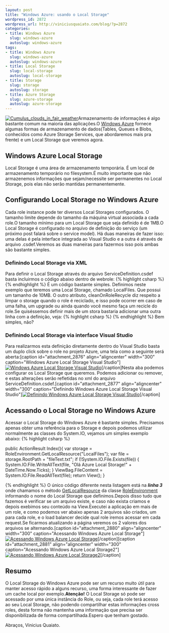 ```yaml
--- 
layout: post
title: "Windows Azure: usando o Local Storage"
wordpress_id: 2872
wordpress_url: http://viniciusquaiato.com/blog/?p=2872
categories: 
- title: Windows Azure
  slug: windows-azure
  autoslug: windows-azure
tags: 
- title: Windows Azure
  slug: windows-azure
  autoslug: windows-azure
- title: Local Storage
  slug: local-storage
  autoslug: local-storage
- title: Storage
  slug: storage
  autoslug: storage
- title: Azure Storage
  slug: azure-storage
  autoslug: azure-storage
---
```

[![](http://viniciusquaiato.com/blog/wp-content/uploads/2011/01/Cumulus_clouds_in_fair_weather-150x150.jpg "Cumulus_clouds_in_fair_weather")](http://viniciusquaiato.com/blog/wp-content/uploads/2011/01/Cumulus_clouds_in_fair_weather.jpeg)Armazenamento de informações é algo bastante comum na maioria das aplicações.O [Windows Azure](http://viniciusquaiato.com/blog/category/windows-azure/) fornece algumas formas de armazenamento de dados(Tables, Queues e Blobs, conhecidos como Azure Storage Services, que abordaremos mais pra frente) e um Local Storage que veremos agora.

## Windows Azure Local Storage
Local Storage é uma área de armazenamento temporária. É um local de armazenamento temporário no filesystem.É muito importante que não armazenemos informações que sejam/necessite ser permanentes no Local Storage, pois elas não serão mantidas permanentemente.

## Configurando Local Storage no Windows Azure
Cada role instance pode ter diversos Local Storages configurados. O tamanho limite depende do tamanho da máquina virtual associada a cada role.O tamanho mínimo para um Local Storage que seja definido é de 1MB.O Local Storage é configurado no arquivo de definição do serviço (um próximo post falará sobre o service model). Há duas maneiras de fazer isso: uma delas é pela interface integrada ao Visual Studio e a outra é através de arquivo .csdef.Veremos as duas maneiras para fazermos isso pois ambas são bastante simples.

### Definindo Local Storage via XML 
Para definir o Local Storage através do arquivo ServiceDefinition.csdef basta incluirmos o código abaixo dentro de webrole:
{% highlight csharp %}
<localresources>  <localstorage name="LocalFiles" cleanonrolerecycle="false" sizeinmb="10" /></localresources>
{% endhighlight %}
É um código bastante simples. Definimos neste exemplo que teremos uma Local Storage, chamado LocalFiles. Que possui um tamanho de 10MB. O outro atributo, cleanOnRoleRecycle diz respeito a limpar o storage quando o role é reciclado, e isso pode ocorrer em caso de uma falha, um upgrade ou ainda quando você mesmo faça um recicle do role.Se quiséssemos definir mais de um stora bastaria adicionar uma outra linha com a definição, veja:
{% highlight csharp %}
<localresources>  <localstorage name="LocalFiles" cleanonrolerecycle="false" sizeinmb="10" />  <localstorage name="LocalTextFiles" cleanonrolerecycle="false" sizeinmb="5" /></localresources>
{% endhighlight %}
Bem simples, não?

### Definindo Local Storage via interface Visual Studio
Para realizarmos esta definição diretamente dentro do Visual Studio basta um duplo click sobre o role no projeto Azure, uma tela como a seguinte será aberta:[caption id="attachment_2876" align="aligncenter" width="300" caption="Windows Azure Local Storage Visual Studio"][![Windows Azure Local Storage Visual Studio](http://viniciusquaiato.com/blog/wp-content/uploads/2011/01/Windows-Azure-Local-Storage-Visual-Studio-300x175.png "Windows Azure Local Storage Visual Studio")](http://viniciusquaiato.com/blog/wp-content/uploads/2011/01/Windows-Azure-Local-Storage-Visual-Studio.png)[/caption]Nesta aba podemos configurar os Local Storage que queremos. Podemos adicionar ou remover, e estas alterações serão refletidas no xml do arquivo ServiceDefinition.csdef.[caption id="attachment_2877" align="aligncenter" width="300" caption="Definindo Windows Azure Local Storage Visual Studio"][![Definindo Windows Azure Local Storage Visual Studio](http://viniciusquaiato.com/blog/wp-content/uploads/2011/01/Definindo-Windows-Azure-Local-Storage-Visual-Studio-300x175.png "Definindo Windows Azure Local Storage Visual Studio")](http://viniciusquaiato.com/blog/wp-content/uploads/2011/01/Definindo-Windows-Azure-Local-Storage-Visual-Studio.png)[/caption]

## Acessando o Local Storage no Windows Azure
Acessar o Local Storage do Windows Azure é bastante simples. Precisamos apenas obter uma referência para o Storage e depois podemos utilizar normalmente as classes do System.IO, vejamos um simples exemplo abaixo:
{% highlight csharp %}

public ActionResult Index(){
var storage = RoleEnvironment.GetLocalResource("LocalFiles");
var file = storage.RootPath + "fileText.txt";
    if (!System.IO.File.Exists(file))    {        System.IO.File.WriteAllText(file, "Olá Azure Local Storage!" + DateTime.Now.Ticks);
    }
    ViewBag.FileContent = System.IO.File.ReadAllText(file);
    return View();
    }

{% endhighlight %}
O único código diferente nesta listagem está na **_linha 3_** onde chamamos o método [GetLocalResource](http://msdn.microsoft.com/en-us/library/microsoft.windowsazure.serviceruntime.roleenvironment.getlocalresource.aspx) da classe [RoleEnvironment](http://msdn.microsoft.com/en-us/library/ee773173.aspx) informando o nome do Local Storage que definimos.Depois disso tudo que fazemos é verificar se um arquivo existe, e caso não exista criamos e depois exebimos seu conteúdo na View.Executei a aplicação em mais de um role, e como podemos ver abaixo apenas 2 arquivos são criados, um para cada role, e o load balancer decide qual role iremos acessar em cada request.Se ficarmos atualizando a página veremos os 2 valores dos arquivos se alternando.[caption id="attachment_2880" align="aligncenter" width="300" caption="Acessando Windows Azure Local Storage"][![Acessando Windows Azure Local Storage](http://viniciusquaiato.com/blog/wp-content/uploads/2011/01/Acessando-Windows-Azure-Local-Storage-300x184.png "Acessando Windows Azure Local Storage")](http://viniciusquaiato.com/blog/wp-content/uploads/2011/01/Acessando-Windows-Azure-Local-Storage.png)[/caption][caption id="attachment_2881" align="aligncenter" width="300" caption="Acessando Windows Azure Local Storage2"][![Acessando Windows Azure Local Storage2](http://viniciusquaiato.com/blog/wp-content/uploads/2011/01/Acessando-Windows-Azure-Local-Storage2-300x184.png "Acessando Windows Azure Local Storage2")](http://viniciusquaiato.com/blog/wp-content/uploads/2011/01/Acessando-Windows-Azure-Local-Storage2.png)[/caption]

## Resumo
O Local Storage do Windows Azure pode ser um recurso muito útil para manter acesso rápido a alguns recurso, uma forma interessante de fazer um cache local por exemplo.**Atenção!** O Local Storage só pode ser acessado por uma única instância do Role, ou seja, cada role terá acesso ao seu Local Storage, não podendo compartilhar estas informações cross roles, desta forma não mantenha uma informação que precisa ser disponibilizada de forma compartilhada.Espero que tenham gostado.

Abraços,
Vinicius Quaiato.
